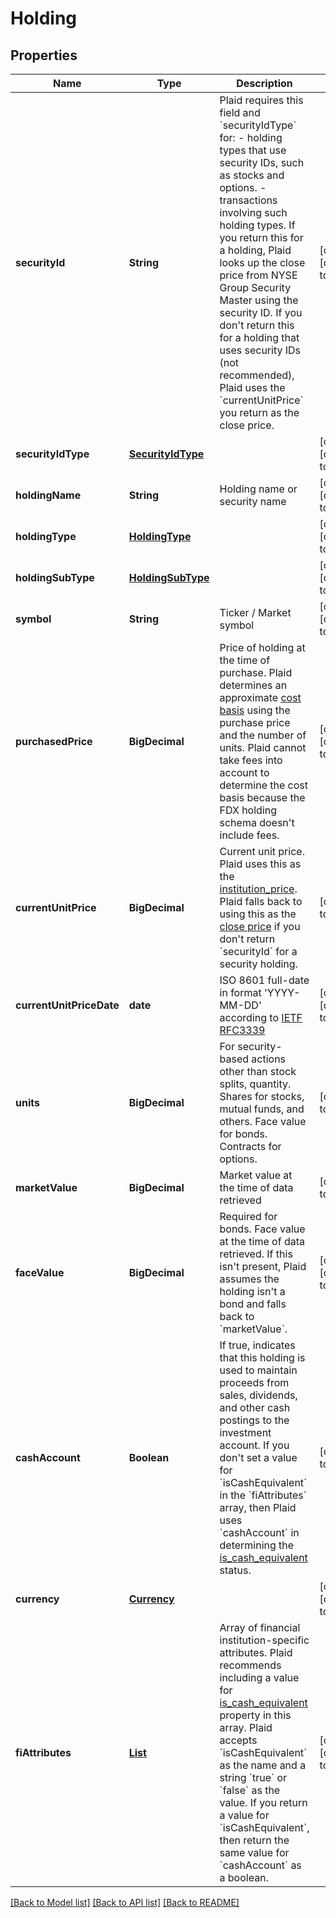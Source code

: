 # Holding
## Properties

| Name | Type | Description | Notes |
|------------ | ------------- | ------------- | -------------|
| **securityId** | **String** | Plaid requires this field and &#x60;securityIdType&#x60; for: - holding types that use security IDs, such as stocks and options. - transactions involving such holding types. If you return this for a holding, Plaid looks up the close price from NYSE Group Security Master using the security ID. If you don&#39;t return this for a holding that uses security IDs (not recommended), Plaid uses the &#x60;currentUnitPrice&#x60; you return as the close price.  | [optional] [default to null] |
| **securityIdType** | [**SecurityIdType**](SecurityIdType.md) |  | [optional] [default to null] |
| **holdingName** | **String** | Holding name or security name | [optional] [default to null] |
| **holdingType** | [**HoldingType**](HoldingType.md) |  | [optional] [default to null] |
| **holdingSubType** | [**HoldingSubType**](HoldingSubType.md) |  | [optional] [default to null] |
| **symbol** | **String** | Ticker / Market symbol | [optional] [default to null] |
| **purchasedPrice** | **BigDecimal** | Price of holding at the time of purchase. Plaid determines an approximate [cost basis](https://plaid.com/docs/api/products/investments/#investments-holdings-get-response-holdings-cost-basis) using the purchase price and the number of units. Plaid cannot take fees into account to determine the cost basis because the FDX holding schema doesn&#39;t include fees.  | [optional] [default to null] |
| **currentUnitPrice** | **BigDecimal** | Current unit price. Plaid uses this as the [institution_price](https://plaid.com/docs/api/products/investments/#investments-holdings-get-response-holdings-institution-price). Plaid falls back to using this as the [close price](https://plaid.com/docs/api/products/investments/#investments-holdings-get-response-securities-close-price) if you don&#39;t return &#x60;securityId&#x60; for a security holding.  | [default to null] |
| **currentUnitPriceDate** | **date** | ISO 8601 full-date in format &#39;YYYY-MM-DD&#39; according to [IETF RFC3339](https://xml2rfc.tools.ietf.org/public/rfc/html/rfc3339.html#anchor14) | [optional] [default to null] |
| **units** | **BigDecimal** | For security-based actions other than stock splits, quantity. Shares for stocks, mutual funds, and others. Face value for bonds. Contracts for options. | [default to null] |
| **marketValue** | **BigDecimal** | Market value at the time of data retrieved | [default to null] |
| **faceValue** | **BigDecimal** | Required for bonds. Face value at the time of data retrieved. If this isn&#39;t present, Plaid assumes the holding  isn&#39;t a bond and falls back to &#x60;marketValue&#x60;.  | [optional] [default to null] |
| **cashAccount** | **Boolean** | If true, indicates that this holding is used to maintain proceeds from sales, dividends, and other cash postings to the investment account. If you don&#39;t set a value for &#x60;isCashEquivalent&#x60; in the &#x60;fiAttributes&#x60; array, then Plaid uses &#x60;cashAccount&#x60; in determining the [is_cash_equivalent](https://plaid.com/docs/api/products/investments/#investments-holdings-get-response-securities-is-cash-equivalent) status.  | [default to null] |
| **currency** | [**Currency**](Currency.md) |  | [optional] [default to null] |
| **fiAttributes** | [**List**](FiAttribute.md) | Array of financial institution-specific attributes. Plaid recommends including a value for [is_cash_equivalent](https://plaid.com/docs/api/products/investments/#investments-holdings-get-response-securities-is-cash-equivalent) property in this array. Plaid accepts &#x60;isCashEquivalent&#x60; as the name and a string &#x60;true&#x60; or &#x60;false&#x60; as the value. If you return a value for &#x60;isCashEquivalent&#x60;, then return the same value for &#x60;cashAccount&#x60; as a boolean.  | [optional] [default to null] |

[[Back to Model list]](../README.md#documentation-for-models) [[Back to API list]](../README.md#documentation-for-api-endpoints) [[Back to README]](../README.md)

